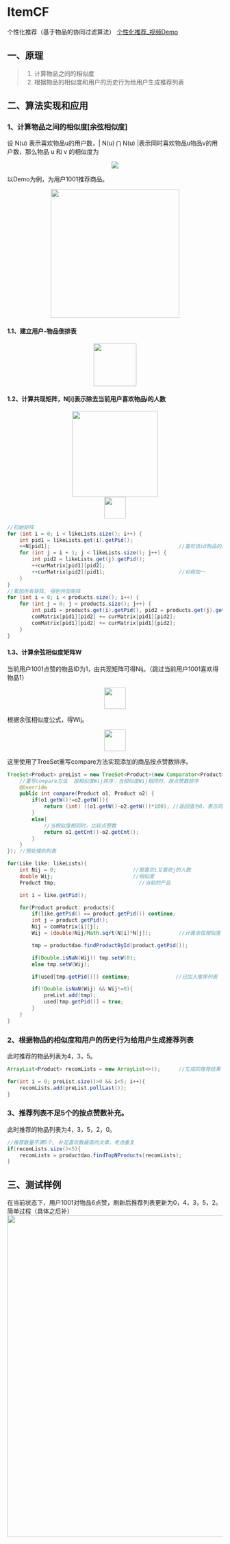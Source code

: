 # ItemCF
个性化推荐（基于物品的协同过滤算法）
[个性化推荐_视频Demo](https://github.com/xuzichang/UserCF/blob/master/rec%20demo.mp4)

## 一、原理
> 1. 计算物品之间的相似度
> 2. 根据物品的相似度和用户的历史行为给用户生成推荐列表

## 二、算法实现和应用
### 1、计算物品之间的相似度[余弦相似度]
设 N(u) 表示喜欢物品u的用户数，| N(u) ⋂ N(u) |表示同时喜欢物品u物品v的用户数，那么物品 u 和 v 的相似度为
<div align=center><img src="https://github.com/xuzichang/UserCF/blob/master/ImgForReadme/CodeCogsEqn.png" text-align="center"/></div>

以Demo为例，为用户1001推荐商品。

<div align=center><img src="https://github.com/xuzichang/UserCF/blob/master/ImgForReadme/table.png" text-align="center" height="300px"/></div>

#### 1.1、建立用户-物品倒排表
<div align=center><img src="https://github.com/xuzichang/UserCF/blob/master/ImgForReadme/user-item.png" text-align="center" height="100px"/></div>

#### 1.2、计算共现矩阵，N[i]表示除去当前用户喜欢物品i的人数
<div align=center><img src="https://github.com/xuzichang/UserCF/blob/master/ImgForReadme/gongxianjuzhen.png" text-align="center" height="200px"/></div>


<div align=center><img src="https://github.com/xuzichang/UserCF/blob/master/ImgForReadme/usercount.png" text-align="center" height="50px"/></div>

```java  
//初始矩阵
for (int i = 0; i < likeLists.size(); i++) {
    int pid1 = likeLists.get(i).getPid();
    ++N[pid1];                                          //喜欢该id物品的人数加一
    for (int j = i + 1; j < likeLists.size(); j++) {
        int pid2 = likeLists.get(j).getPid();
        ++curMatrix[pid1][pid2];
        ++curMatrix[pid2][pid1];                        //对称加一
    }
}
//累加所有矩阵, 得到共现矩阵
for (int i = 0; i < products.size(); i++) {
    for (int j = 0; j < products.size(); j++) {
        int pid1 = products.get(i).getPid(), pid2 = products.get(j).getPid();
        comMatrix[pid1][pid2] += curMatrix[pid1][pid2];
        comMatrix[pid1][pid2] += curMatrix[pid1][pid2];
    }
}
```
#### 1.3、计算余弦相似度矩阵W
当前用户1001点赞的物品ID为1，由共现矩阵可得Nij。（跳过当前用户1001喜欢得物品1）
<div align=center><img src="https://github.com/xuzichang/UserCF/blob/master/ImgForReadme/Nij.png" text-align="center" height="50px"/></div>

根据余弦相似度公式，得Wij。
<div align=center><img src="https://github.com/xuzichang/UserCF/blob/master/ImgForReadme/Wij.png" text-align="center" height="50px"/></div>

这里使用了TreeSet重写compare方法实现添加的商品按点赞数排序。
```java  
TreeSet<Product> preList = new TreeSet<Product>(new Comparator<Product>() {
    //重写compare方法  按相似度Wij排序；当相似度Wij相同时，按点赞数排序
    @Override
    public int compare(Product o1, Product o2) {
        if(o1.getW()!=o2.getW()){
            return (int) ((o1.getW()-o2.getW())*100); //返回值为0，表示同一元素
        }
        else{
            //当相似度相同时，比较点赞数
            return o1.getCnt()-o2.getCnt();
        }
    }
}); //预处理的列表
```
```java  
for(Like like: likeLists){
    int Nij = 0;                         //既喜欢i又喜欢j的人数
    double Wij;                          //相似度
    Product tmp;                           //当前的产品

    int i = like.getPid();

    for(Product product: products){
        if(like.getPid() == product.getPid()) continue;
        int j = product.getPid();
        Nij = comMatrix[i][j];
        Wij = (double)Nij/Math.sqrt(N[i]*N[j]);         //计算余弦相似度

        tmp = productdao.findProductById(product.getPid());

        if(Double.isNaN(Wij)) tmp.setW(0);
        else tmp.setW(Wij);

        if(used[tmp.getPid()]) continue;               //已加入推荐列表

        if(!Double.isNaN(Wij) && Wij!=0){
            preList.add(tmp);
            used[tmp.getPid()] = true;
        }
    }
}
```
### 2、根据物品的相似度和用户的历史行为给用户生成推荐列表
此时推荐的物品列表为4，3，5。
```java  
ArrayList<Product> recomLists = new ArrayList<>();      //生成的推荐结果

for(int i = 0; preList.size()>0 && i<5; i++){
    recomLists.add(preList.pollLast());
}
```
### 3、推荐列表不足5个的按点赞数补充。
此时推荐的物品列表为4，3，5，2，0。
```java  
//推荐数量不满5个, 补足喜欢数最高的文章，考虑重复
if(recomLists.size()<5){
    recomLists = productdao.findTopNProducts(recomLists);
}
```
## 三、测试样例
在当前状态下，用户1001对物品6点赞，刷新后推荐列表更新为0，4，3，5，2。
简单过程（具体之后补）
<img src="https://github.com/xuzichang/UserCF/blob/master/ImgForReadme/userCF.jpg" width="750"/>
